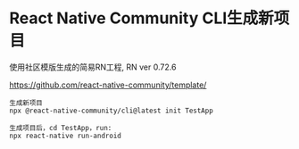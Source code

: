 # React Native Community CLI生成新项目

使用社区模版生成的简易RN工程, RN ver 0.72.6

https://github.com/react-native-community/template/

```
生成新项目
npx @react-native-community/cli@latest init TestApp

生成项目后，cd TestApp，run:
npx react-native run-android
```